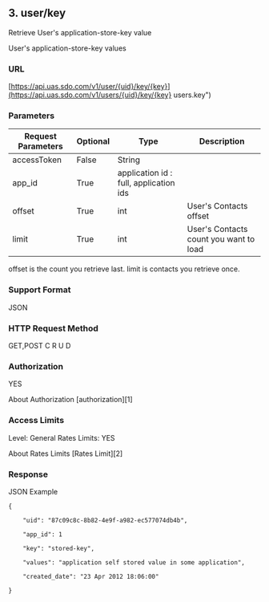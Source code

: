 ## 3. user/key

Retrieve User's application-store-key value

User's application-store-key values

### URL

[https://api.uas.sdo.com/v1/user/{uid}/key/{key}](https://api.uas.sdo.com/v1/users/{uid}/key/{key}  users.key")


### Parameters
Request Parameters  |  Optional  |  Type  |  Description  
-------------|-----------|---------|--------
accessToken			|  False	 |  String|  
app_id              |  True      |  application id : full, application ids  
offset				|  True      |  int   |  User's Contacts offset  
limit 				|  True      |  int   |  User's Contacts count you want to load  

offset is the count you retrieve last.
limit is contacts you retrieve once.


### Support Format

JSON

### HTTP Request Method

GET,POST
C
R
U
D

### Authorization

YES


About Authorization [authorization][1]

### Access Limits

Level: General
Rates Limits: YES


About Rates Limits [Rates Limit][2]

### Response

JSON Example


    {

        "uid": "87c09c8c-8b82-4e9f-a982-ec577074db4b",

		"app_id": 1

        "key": "stored-key",

        "values": "application self stored value in some application",

		"created_date": "23 Apr 2012 18:06:00"

  	}
    

